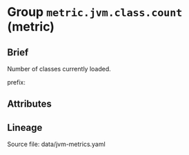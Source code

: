 # Group `metric.jvm.class.count` (metric)

## Brief

Number of classes currently loaded.

prefix: 

## Attributes



## Lineage

Source file: data/jvm-metrics.yaml

